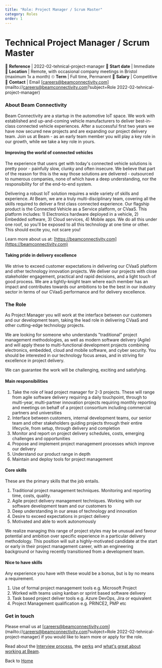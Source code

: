 ```yaml
---
title: "Role: Project Manager / Scrum Master"
category: Roles
order: 1
---
```


<h1>Technical Project Manager / Scrum Master</h1>

📝 **Reference** | 2022-02-tehnical-project-manager
📅 **Start date** | Immediate
📍 **Location** | Remote, with occasional company meetings in Bristol (maximum 1x a month)
⏲ **Term** | Full time, Permanent
👛 **Salary** | Competitive
📧 **Contact** | Email [careers@beamconnectivity.com](mailto://careers@beamconnectivity.com?subject=Role 2022-02-tehnical-project-manager)

### About Beam Connectivity

Beam Connectivity are a startup in the automotive IoT space. We work with established and up-and-coming vehicle manufacturers to deliver best-in-class connected vehicle experiences. After a successful first two years we have now secured new projects and are expanding our project delivery team. Join us at Beam - as an early team member you will play a key role in our growth, while we take a key role in yours.

#### Improving the world of connected vehicles

The experience that users get with today's connected vehicle solutions is pretty poor - painfully slow, clunky and often insecure. We believe that part of the reason for this is the way those solutions are delivered - outsourced to numerous companies, none of which have a deep understanding, nor the responsibility for of the end-to-end system. 

Delivering a robust IoT solution requires a wide variety of skills and experience. At Beam, we are a truly multi-disciplinary team, covering all the skills required to deliver a first class connected experience. Our flagship product is the Connected Vehicle as a Service platform, or CVaaS. This platform includes: 1) Electronics hardware deployed in a vehicle, 2) Embedded software, 3) Cloud services, 4) Mobile apps. We do all this under one roof, so you'll be exposed to all this technology at one time or other. This should excite you, not scare you!

Learn more about us at: [https://beamconnectivity.com](https://beamconnectivity.com)

#### Taking pride in delivery excellence

We strive to exceed customer expectations in delivering our CVaaS platform and other technology innovation projects. We deliver our projects with close stakeholder engagement, practical and rapid decisions, and a light touch of good process. We are a tightly-knight team where each member has an impact and contributes towards our ambitions to be the best in our industry sector in terms of our CVaaS performance and for delivery excellence.

### The Role

As Project Manager you will work at the interface between our customers and our development team, taking the lead role in delivering CVaaS and other cutting-edge technology projects. 

We are looking for someone who understands "traditional" project management methodologies, as well as modern software delivery (Agile) and will apply these to multi-functional development projects combining electronics, embedded, cloud and mobile software, and cyber security. You should be interested in our technology focus areas, and in striving for excellence in project delivery.

We can guarantee the work will be challenging, exciting and satisfying.

#### Main responsibilities

1. Take the role of lead project manager for 2-3 projects. These will range from agile software delivery requiring a daily touchpoint, through to multi-year, multi-partner innovation projects requiring monthly reporting and meetings on behalf of a project consortium including commercial partners and universities
2. Interface between customers, internal development teams, our senior team and other stakeholders guiding projects through their entire lifecycle, from setup, through delivery and completion
3. Monitor and report on project delivery schedules, costs, emerging challenges and opportunities
4. Propose and implement project management processes which improve our delivery
5. Understand our product range in depth
6. Maintain and deploy tools for project management 

#### Core skills

These are the primary skills that the job entails. 

1. Traditional project management techniques. Monitoring and reporting time, costs, quality.
2. Agile project delivery management techniques. Working with our software development team and our customers to 
3. Deep understanding in our areas of technology and innovation
4. Desire to exceed expectations in project delivery
5. Motivated and able to work autonomously

We realize managing this range of project styles may be unusual and favour potential and ambition over specific experience in a particular delivery methodology. This position will suit a highly-motivated candidate at the start or early in their project management career, with an engineering background or having recently transitioned from a development team.

#### Nice to have skills

Any experience you have with these would be a bonus, but is by no means a requirement.

1. Use of formal project management tools e.g. Microsoft Project
2. Worked with teams using kanban or sprint based software delivery
3. Task based project deliver tools e.g. Azure DevOps, Jira or equivalent
4. Project Management qualification e.g. PRINCE2, PMP etc


### Get in touch

Please email us at [careers@beamconnectivity.com](mailto://careers@beamconnectivity.com?subject=Role 2022-02-tehnical-project-manager) if you would like to learn more or apply for the role.

Read about the [Interview process](/#interview-process), the [perks](/#beam-team-perks) and [what's great about working at Beam](/#life-at-beam).

Back to [Home](/)